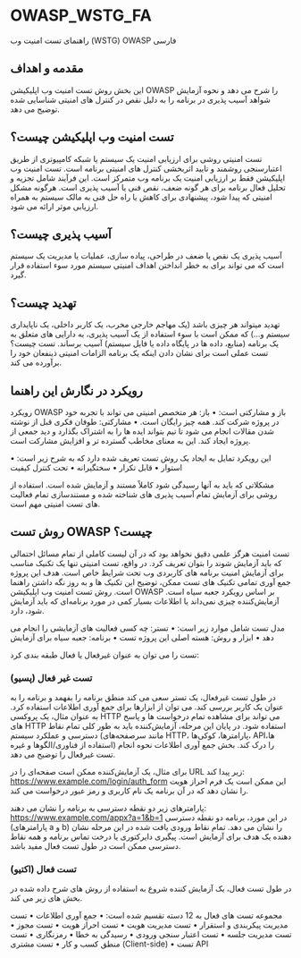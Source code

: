 # OWASP_WSTG_FA
راهنمای تست امنیت وب (WSTG) OWASP فارسی

## مقدمه و اهداف
این بخش روش تست امنیت وب اپلیکیشن OWASP را شرح می دهد و نحوه آزمایش شواهد آسیب پذیری در برنامه را به دلیل نقص در کنترل های امنیتی شناسایی شده توضیح می دهد.

## تست امنیت وب اپلیکیشن چیست؟
تست امنیتی روشی برای ارزیابی امنیت یک سیستم یا شبکه کامپیوتری از طریق اعتبارسنجی روشمند و تایید اثربخشی کنترل های امنیتی برنامه است. تست امنیت وب اپلیکیشن فقط بر ارزیابی امنیت یک برنامه وب متمرکز است. این فرآیند شامل تجزیه و تحلیل فعال برنامه برای هر گونه ضعف، نقص فنی یا آسیب پذیری است. هرگونه مشکل امنیتی که پیدا شود، پیشنهادی برای کاهش یا راه حل فنی به مالک سیستم به همراه ارزیابی موثر ارائه می شود.

## آسیب پذیری چیست؟
آسیب پذیری یک نقص یا ضعف در طراحی، پیاده سازی، عملیات یا مدیریت یک سیستم است که می تواند برای به خطر انداختن اهداف امنیتی سیستم مورد سوء استفاده قرار گیرد.

## تهدید چیست؟
تهدید میتواند هر چیزی باشد (یک مهاجم خارجی مخرب، یک کاربر داخلی، یک ناپایداری سیستم و...) که ممکن است با سوء استفاده از یک آسیب پذیری، به دارایی های متعلق به یک برنامه (منابع، داده ها در پایگاه داده یا فایل سیستم) آسیب برساند.
تست چیست؟
تست عملی است برای نشان دادن اینکه یک برنامه الزامات امنیتی ذینفعان خود را برآورده می کند.

## رویکرد در نگارش این راهنما

رویکرد OWASP باز و مشارکتی است:
•	باز: هر متخصص امنیتی می تواند با تجربه خود در پروژه شرکت کند. همه چیز رایگان است.
•	مشارکتی: طوفان فکری قبل از نوشته شدن مقالات انجام می شود تا تیم بتواند ایده ها را به اشتراک بگذارد و دید جمعی از پروژه ایجاد کند. این به معنای مخاطب گسترده تر و افزایش مشارکت است.

این رویکرد تمایل به ایجاد یک روش تست تعریف شده دارد که به شرح زیر است:
•	استوار
•	قابل تکرار
•	سختگیرانه
•	تحت کنترل کیفیت

مشکلاتی که باید به آنها رسیدگی شود کاملاً مستند و آزمایش شده است. استفاده از روشی برای آزمایش تمام آسیب پذیری های شناخته شده و مستندسازی تمام فعالیت های تست امنیتی مهم است.

## روش تست OWASP چیست؟
تست امنیت هرگز علمی دقیق نخواهد بود که در آن لیست کاملی از تمام مسائل احتمالی که باید آزمایش شوند را بتوان تعریف کرد. در واقع، تست امنیتی تنها یک تکنیک مناسب برای آزمایش امنیت برنامه های کاربردی وب تحت شرایط خاص است. هدف این پروژه جمع آوری تمامی تکنیک های تست ممکن، توضیح این تکنیک ها و به روز نگه داشتن راهنما است. روش تست امنیت وب اپلیکیشن OWASP بر اساس رویکرد جعبه سیاه است. آزمایش‌کننده چیزی نمی‌داند یا اطلاعات بسیار کمی در مورد برنامه‌ای که باید آزمایش شود، دارد.

مدل تست شامل موارد زیر است:
•	تستر: چه کسی فعالیت های آزمایشی را انجام می دهد
•	ابزار و روش: هسته اصلی این پروژه تست
•	برنامه: جعبه سیاه برای آزمایش


تست را می توان به عنوان غیرفعال یا فعال طبقه بندی کرد:

### تست غیر فعال (پسیو)
در طول تست غیرفعال، یک تستر سعی می کند منطق برنامه را بفهمد و برنامه را به عنوان یک کاربر بررسی کند. می توان از ابزارها برای جمع آوری اطلاعات استفاده کرد. به عنوان مثال، یک پروکسی HTTP می تواند برای مشاهده تمام درخواست ها و پاسخ های HTTP استفاده شود. در پایان این مرحله، آزمایش‌کننده باید به طور کلی تمام نقاط دسترسی و عملکرد سیستم (مانند سرصفحه‌های HTTP، پارامترها، کوکی‌ها، APIها، استفاده از فناوری/الگوها و غیره) را درک کند. بخش جمع آوری اطلاعات نحوه انجام تست غیرفعال را توضیح می دهد.

برای مثال، یک آزمایش‌کننده ممکن است صفحه‌ای را در URL زیر پیدا کند:
https://www.example.com/login/auth_form
این ممکن است یک فرم احراز هویت را نشان دهد که در آن برنامه یک نام کاربری و رمز عبور درخواست می کند.

پارامترهای زیر دو نقطه دسترسی به برنامه را نشان می دهند:
https://www.example.com/appx?a=1&b=1
در این مورد، برنامه دو نقطه دسترسی (پارامترهای a و b) را نشان می دهد. تمام نقاط ورودی یافت شده در این مرحله نشان دهنده یک هدف برای آزمایش است. پیگیری دایرکتوری یا درخت تماس برنامه و همه نقاط دسترسی ممکن است در طول تست فعال مفید باشد.

### تست فعال (اکتیو)
در طول تست فعال، یک آزمایش کننده شروع به استفاده از روش های شرح داده شده در بخش های زیر می کند.

مجموعه تست های فعال به 12 دسته تقسیم شده است:
•	جمع آوری اطلاعات
•	تست مدیریت پیکربندی و استقرار
•	تست مدیریت هویت
•	تست احراز هویت
•	تست مجوز
•	تست مدیریت جلسه
•	تست اعتبار سنجی ورودی
•	رسیدگی به خطا
•	رمزنگاری
•	تست منطق کسب و کار
•	تست مشتری (Client-side)
•	تست API
